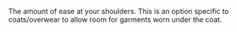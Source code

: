 
The amount of ease at your shoulders. This is an option specific to coats/overwear to allow room for garments worn under the coat.